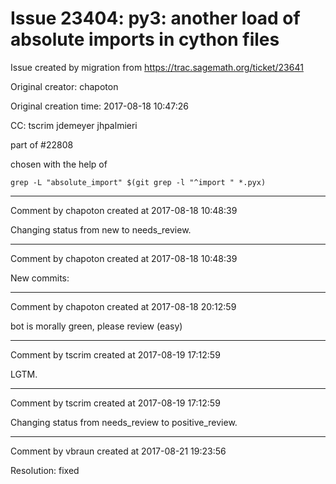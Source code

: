 # Issue 23404: py3: another load of absolute imports in cython files

Issue created by migration from https://trac.sagemath.org/ticket/23641

Original creator: chapoton

Original creation time: 2017-08-18 10:47:26

CC:  tscrim jdemeyer jhpalmieri

part of #22808

chosen with the help of

```
grep -L "absolute_import" $(git grep -l "^import " *.pyx)
```



---

Comment by chapoton created at 2017-08-18 10:48:39

Changing status from new to needs_review.


---

Comment by chapoton created at 2017-08-18 10:48:39

New commits:


---

Comment by chapoton created at 2017-08-18 20:12:59

bot is morally green, please review (easy)


---

Comment by tscrim created at 2017-08-19 17:12:59

LGTM.


---

Comment by tscrim created at 2017-08-19 17:12:59

Changing status from needs_review to positive_review.


---

Comment by vbraun created at 2017-08-21 19:23:56

Resolution: fixed
